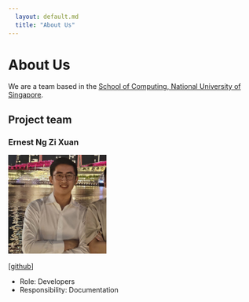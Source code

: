 ```yaml
---
  layout: default.md
  title: "About Us"
---
```


# About Us

We are a team based in the [School of Computing, National University of Singapore](http://www.comp.nus.edu.sg).

## Project team

### Ernest Ng Zi Xuan
<img src="images/ernestnzx.png" width="200px">

[[github](https://github.com/Ernestnzx)]

* Role: Developers
* Responsibility: Documentation 
